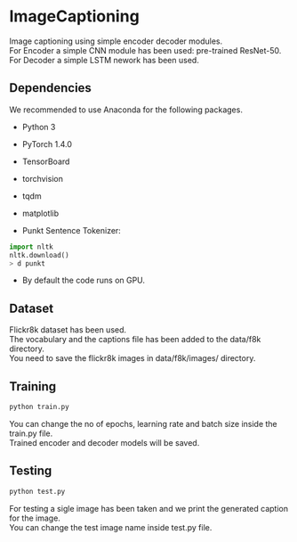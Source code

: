 # ImageCaptioning
Image captioning using simple encoder decoder modules. <br>
For Encoder a simple CNN module has been used: pre-trained ResNet-50. <br>
For Decoder a simple LSTM nework has been used.

## Dependencies
We recommended to use Anaconda for the following packages.

* Python 3
* PyTorch 1.4.0
* TensorBoard
* torchvision
* tqdm
* matplotlib

* Punkt Sentence Tokenizer:
```python
import nltk
nltk.download()
> d punkt
```
* By default the code runs on GPU.

## Dataset
Flickr8k dataset has been used. <br>
The vocabulary and the captions file has been added to the data/f8k directory. <br>
You need to save the flickr8k images in data/f8k/images/ directory.

## Training
```python
python train.py
```

You can change the no of epochs, learning rate and batch size inside the train.py file. <br>
Trained encoder and decoder models will be saved.

## Testing
```python
python test.py
```

For testing a sigle image has been taken and we print the generated caption for the image. <br>
You can change the test image name inside test.py file.
